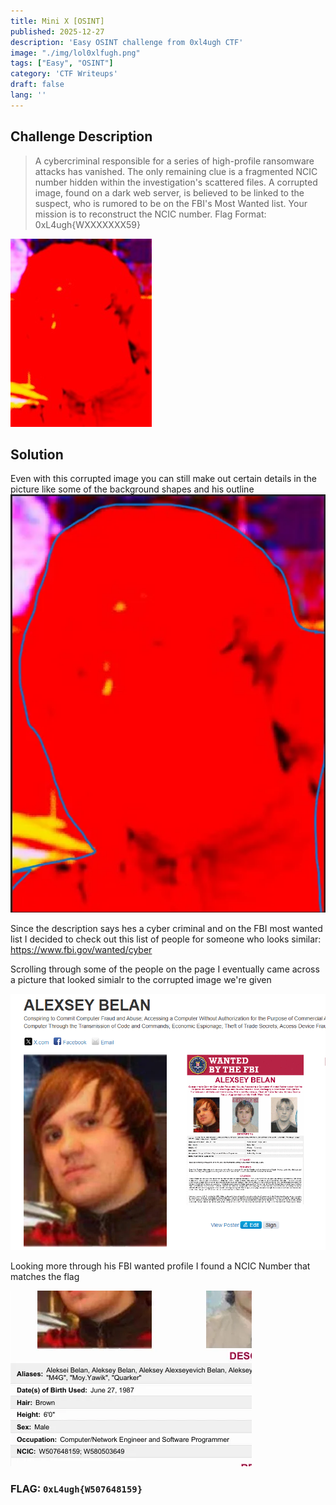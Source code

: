 ```yaml
---
title: Mini X [OSINT]
published: 2025-12-27
description: 'Easy OSINT challenge from 0xl4ugh CTF'
image: "./img/lol0xlfugh.png"
tags: ["Easy", "OSINT"]
category: 'CTF Writeups'
draft: false 
lang: ''
---
```


## Challenge Description

> A cybercriminal responsible for a series of high-profile ransomware attacks has vanished. The only remaining clue is a fragmented NCIC number hidden within the investigation's scattered files. A corrupted image, found on a dark web server, is believed to be linked to the suspect, who is rumored to be on the FBI's Most Wanted list. Your mission is to reconstruct the NCIC number. Flag Format: 0xL4ugh{WXXXXXXX59}

![Corruted img](./img/corrupt.jpg "Corruted img")

## Solution

Even with this corrupted image you can still make out certain details in the picture like some of the background shapes and his outline
![Outline](./img/outline.png "Outline")

Since the description says hes a cyber criminal and on the FBI most wanted list I decided to check out this list of people for someone who looks similar: https://www.fbi.gov/wanted/cyber 

Scrolling through some of the people on the page I eventually came across a picture that looked simialr to the corrupted image we're given

![Alexesy](./img/alexesy.png "Alexesy")

Looking more through his FBI wanted profile I found a NCIC Number that matches the flag

![NCIC](./img/ncic.png "NCIC")

### FLAG: ``0xL4ugh{W507648159}``



